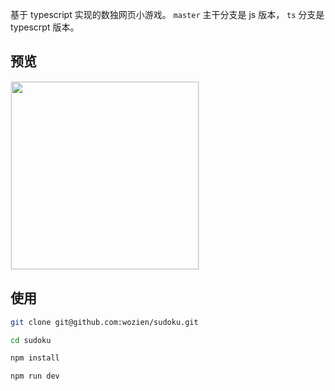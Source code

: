 基于 typescript 实现的数独网页小游戏。 `master` 主干分支是 js 版本， `ts` 分支是 typescrpt 版本。

## 预览

<img src="http://blog.inoob.xyz//github/20190612/1.jpg" width="300" style="border: 1px solid #eee"/>

## 使用

```bash
git clone git@github.com:wozien/sudoku.git

cd sudoku

npm install

npm run dev
```
